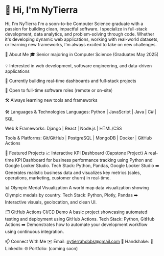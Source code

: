 # 👋 Hi, I'm NyTierra

Hi, I'm NyTierra
I'm a soon-to-be Computer Science graduate with a passion for building clean, impactful software. I specialize in full-stack development, data analytics, and problem-solving through code. Whether it's developing dynamic web applications, working with real-world datasets, or learning new frameworks, I'm always excited to take on new challenges.

🚀 About Me
🎓 Senior majoring in Computer Science (Graduates May 2025)

💡 Interested in web development, software engineering, and data-driven applications

🧩 Currently building real-time dashboards and full-stack projects

📍 Open to full-time software roles (remote or on-site)

🛠️ Always learning new tools and frameworks

🛠️ Languages & Technologies
Languages:
Python | JavaScript | Java | C# | SQL

Web & Frameworks:
Django | React | Node.js | HTML/CSS

Tools & Platforms:
Git/GitHub | PostgreSQL | MongoDB | Docker | GitHub Actions

🌟 Featured Projects
📈 Interactive KPI Dashboard (Capstone Project)
A real-time KPI Dashboard for business performance tracking using Python and Google Looker Studio.
Tech Stack: Python, Pandas, Google Looker Studio
➡️ Generates realistic business data and visualizes key metrics (sales, operations, marketing, customer churn) in real-time.

📊 Olympic Medal Visualization
A world map data visualization showing Olympic medals by country.
Tech Stack: Python, Plotly, Pandas
➡️ Interactive visuals, geolocation, and clean UI.

🗂️ GitHub Actions CI/CD Demo
A basic project showcasing automated testing and deployment using GitHub Actions.
Tech Stack: Python, GitHub Actions
➡️ Demonstrates how to automate your development workflow using continuous integration.

📫 Connect With Me
✉️ Email: nytierrahobbs@gmail.com
💼 Handshake:[](https://app.joinhandshake.com/profiles/buzrq9)
💼 LinkedIn:[](https://www.linkedin.com/in/nytierra-hobbs-059846276/)
🌐 Portfolio: (coming soon)

